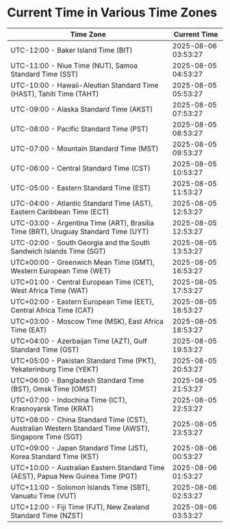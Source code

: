 # Current Time in Various Time Zones

| Time Zone | Current Time |
|-----------|--------------|
| UTC-12:00 - Baker Island Time (BIT) | 2025-08-06 03:53:27 |
| UTC-11:00 - Niue Time (NUT), Samoa Standard Time (SST) | 2025-08-05 04:53:27 |
| UTC-10:00 - Hawaii-Aleutian Standard Time (HAST), Tahiti Time (TAHT) | 2025-08-05 05:53:27 |
| UTC-09:00 - Alaska Standard Time (AKST) | 2025-08-05 07:53:27 |
| UTC-08:00 - Pacific Standard Time (PST) | 2025-08-05 08:53:27 |
| UTC-07:00 - Mountain Standard Time (MST) | 2025-08-05 09:53:27 |
| UTC-06:00 - Central Standard Time (CST) | 2025-08-05 10:53:27 |
| UTC-05:00 - Eastern Standard Time (EST) | 2025-08-05 11:53:27 |
| UTC-04:00 - Atlantic Standard Time (AST), Eastern Caribbean Time (ECT) | 2025-08-05 12:53:27 |
| UTC-03:00 - Argentina Time (ART), Brasília Time (BRT), Uruguay Standard Time (UYT) | 2025-08-05 12:53:27 |
| UTC-02:00 - South Georgia and the South Sandwich Islands Time (SGT) | 2025-08-05 13:53:27 |
| UTC±00:00 - Greenwich Mean Time (GMT), Western European Time (WET) | 2025-08-05 16:53:27 |
| UTC+01:00 - Central European Time (CET), West Africa Time (WAT) | 2025-08-05 17:53:27 |
| UTC+02:00 - Eastern European Time (EET), Central Africa Time (CAT) | 2025-08-05 18:53:27 |
| UTC+03:00 - Moscow Time (MSK), East Africa Time (EAT) | 2025-08-05 18:53:27 |
| UTC+04:00 - Azerbaijan Time (AZT), Gulf Standard Time (GST) | 2025-08-05 19:53:27 |
| UTC+05:00 - Pakistan Standard Time (PKT), Yekaterinburg Time (YEKT) | 2025-08-05 20:53:27 |
| UTC+06:00 - Bangladesh Standard Time (BST), Omsk Time (OMST) | 2025-08-05 21:53:27 |
| UTC+07:00 - Indochina Time (ICT), Krasnoyarsk Time (KRAT) | 2025-08-05 22:53:27 |
| UTC+08:00 - China Standard Time (CST), Australian Western Standard Time (AWST), Singapore Time (SGT) | 2025-08-05 23:53:27 |
| UTC+09:00 - Japan Standard Time (JST), Korea Standard Time (KST) | 2025-08-06 00:53:27 |
| UTC+10:00 - Australian Eastern Standard Time (AEST), Papua New Guinea Time (PGT) | 2025-08-06 01:53:27 |
| UTC+11:00 - Solomon Islands Time (SBT), Vanuatu Time (VUT) | 2025-08-06 02:53:27 |
| UTC+12:00 - Fiji Time (FJT), New Zealand Standard Time (NZST) | 2025-08-06 03:53:27 |
